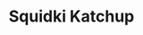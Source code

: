 ---
slug: squidki-katchup
title: Squidki Katchup
description: "Squidki Katchup is an exciting online game. Play for free directly in your browser!"
icon: /images/new_mods/Sprunki Katchup.png
url: https://wowtbc.net/sprunkin/katchup/index.html
previewImage: /images/new_mods/Sprunki Katchup.png
type: new mods

# SEO配置
seo:
  title: "Squidki Katchup - Play Free Online Game | Fun Browser Games"
  description: "Squidki Katchup - Play this fun online game for free in your browser. No download required!"
  ogImage: "/images/new_mods/Sprunki Katchup.png"
  keywords: "squidki-katchup, online game, browser game, free game, new mods game, play online"

videoUrls:
  - https://www.youtube.com/embed/example1
  - https://www.youtube.com/embed/example2

whyPlay:
  title: "Why Play Squidki Katchup?"
  items:
    - "Immersive Gameplay: Squidki Katchup offers an engaging and immersive gaming experience that will keep you entertained for hours"
    - "Challenging Levels: Test your skills with increasingly difficult challenges and obstacles"
    - "Beautiful Graphics: Enjoy stunning visuals and smooth animations that bring the game world to life"
    - "Regular Updates: New content and features are added regularly to keep the game fresh and exciting"
    - "Free to Play: Experience all the fun without spending a penny"
    - "Community Features: Connect with other players, share strategies, and compete for high scores"
    - "Cross-Platform: Play on any device with a web browser, no downloads required"

features:
  title: "Key Features of Squidki Katchup"
  image: "/images/new_mods/Sprunki Katchup.png"
  items:
    - "Intuitive Controls: Easy to learn controls make Squidki Katchup accessible for players of all skill levels"
    - "Multiple Game Modes: Enjoy various gameplay options that provide different challenges and experiences"
    - "Character Customization: Personalize your gaming experience with unique characters and items"
    - "Achievement System: Complete special tasks to earn rewards and recognition"
    - "Leaderboards: Compete with players worldwide and see who can achieve the highest scores"

characteristics:
  title: "Game Characteristics"
  image: "/images/new_mods/Sprunki Katchup.png"
  items:
    - "Genre: New mods game with elements of strategy and skill"
    - "Difficulty: Suitable for both casual gamers and those seeking a challenge"
    - "Play Time: Quick sessions or extended gameplay, depending on your preference"
    - "Art Style: Vibrant and engaging visuals that enhance the gaming experience"
    - "Sound Design: Immersive audio that complements the gameplay perfectly"

info: "Squidki Katchup is an exciting online game that offers players a unique and engaging gaming experience. With its intuitive controls, stunning visuals, and challenging gameplay, Squidki Katchup provides hours of entertainment for players of all ages and skill levels. Whether you're looking for a quick gaming session during a break or an extended play session, Squidki Katchup delivers an immersive experience that will keep you coming back for more. The game features multiple levels of increasing difficulty, ensuring that players are constantly challenged as they progress. With regular updates adding new content and features, Squidki Katchup remains fresh and exciting, providing endless entertainment options for its growing community of players."

howToPlayIntro: "Welcome to Squidki Katchup! This guide will walk you through the basics and help you master the game. Whether you're a beginner or looking to improve your skills, these tips and instructions will enhance your gaming experience."

howToPlaySteps:
  - title: "Getting Started"
    description: "Begin your Squidki Katchup adventure by familiarizing yourself with the controls. Use your keyboard or mouse to navigate through the game interface. The tutorial will guide you through the basic mechanics and help you understand the objectives."
  - title: "Understanding the Objectives"
    description: "In Squidki Katchup, your main goal is to progress through levels by completing specific objectives. Each level presents unique challenges that require different strategies and approaches."
  - title: "Mastering the Controls"
    description: "Practice using the controls to improve your precision and reaction time. Squidki Katchup requires quick reflexes and strategic thinking to overcome obstacles and defeat opponents."
  - title: "Utilizing Power-ups"
    description: "Collect power-ups throughout the game to enhance your abilities and overcome difficult challenges. Each power-up offers unique advantages that can be crucial for success."
  - title: "Developing Strategies"
    description: "As you progress in Squidki Katchup, develop effective strategies for different scenarios. Analyze patterns, anticipate challenges, and adapt your approach to maximize your performance."

faq:
  title: "Frequently Asked Questions about Squidki Katchup"
  items:
    - question: "Is Squidki Katchup free to play?"
      answer: "Yes, Squidki Katchup is completely free to play directly in your web browser. No downloads or purchases are required to enjoy the full game experience."
    - question: "Can I play Squidki Katchup on mobile devices?"
      answer: "Yes, Squidki Katchup is optimized for both desktop and mobile play. You can enjoy the game on any device with a web browser and internet connection."
    - question: "Are there any in-game purchases?"
      answer: "While Squidki Katchup is free to play, there may be optional in-game purchases available for cosmetic items or additional features that don't affect core gameplay."
    - question: "How often is Squidki Katchup updated?"
      answer: "The developers regularly update Squidki Katchup with new content, features, and improvements based on player feedback and game performance."
    - question: "Can I play Squidki Katchup offline?"
      answer: "Currently, Squidki Katchup requires an internet connection to play as it's a browser-based online game."
    - question: "Is Squidki Katchup suitable for children?"
      answer: "Yes, Squidki Katchup is designed to be family-friendly and suitable for players of all ages."
    - question: "How do I report bugs or issues?"
      answer: "If you encounter any problems while playing Squidki Katchup, you can report them through the game's support page or contact the developers directly through their website."
    - question: "Still Have Questions?"
      answer: "If you have additional questions about Squidki Katchup that aren't covered in this FAQ, please visit our support center or contact our customer service team for assistance."
---